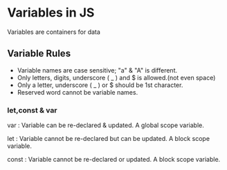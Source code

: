 # Variables in JS
Variables are containers for data


## Variable Rules 

* Variable names are case sensitive; "a" & "A" is different.
* Only letters, digits, underscore ( _ ) and $ is allowed.(not even space)
* Only a letter, underscore ( _ ) or $ should be 1st character.
* Reserved word cannot be variable names.

### let,const & var

var : Variable can be re-declared & updated. A global scope variable.

let : Variable cannot be re-declared but can be updated. A block scope variable.

const : Variable cannot be re-declared or updated. A block scope variable.